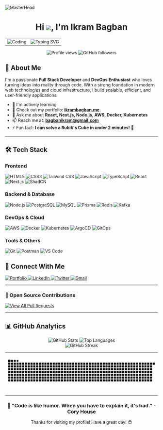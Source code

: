 ![MasterHead](https://drive.google.com/uc?export=view&id=1K3or-EBlW8bVpYtEkrRhzF-NXzBU9Siq)

<h1 align="center">Hi <img src="https://raw.githubusercontent.com/MartinHeinz/MartinHeinz/master/wave.gif" width="30px">, I'm Ikram Bagban</h1>

<div align="center">
  <table>
    <tr>
      <td>
        <img align="center" alt="Coding" width="400" src="https://cdn.dribbble.com/users/1162077/screenshots/3848914/programmer.gif">
      </td>
      <td>
        <img src="https://readme-typing-svg.herokuapp.com?font=Fira+Code&size=24&duration=3000&pause=1000&color=36BCF7&center=false&vCenter=true&width=400&lines=Full+Stack+Developer;DevOps+Enthusiast;Always+Learning" alt="Typing SVG" />
      </td>
    </tr>
  </table>
</div>

<p align="center">
  <img src="https://komarev.com/ghpvc/?username=ikrambagban&label=Profile%20views&color=0e75b6&style=for-the-badge" alt="Profile views" />
  <img src="https://img.shields.io/github/followers/ikrambagban?label=Followers&style=for-the-badge&color=blue" alt="GitHub followers" />
</p>

## 🚀 About Me

I'm a passionate **Full Stack Developer** and **DevOps Enthusiast** who loves turning ideas into reality through code. With a strong foundation in modern web technologies and cloud infrastructure, I build scalable, efficient, and user-friendly applications.

- 🌱 I'm actively learning
- 💼 Check out my portfolio: **[ikrambagban.me](https://ikrambagban.me)**
- 💬 Ask me about **React, Next.js, Node.js, AWS, Docker, Kubernetes**
- 📫 Reach me at: **bagbanikram@gmail.com**
- ⚡ Fun fact: **I can solve a Rubik's Cube in under 2 minutes!** 🧩

---

## 🛠️ Tech Stack

### Frontend
<p align="left">
  <img src="https://img.shields.io/badge/HTML5-E34F26?style=for-the-badge&logo=html5&logoColor=white" alt="HTML5" />
  <img src="https://img.shields.io/badge/CSS3-1572B6?style=for-the-badge&logo=css3&logoColor=white" alt="CSS3" />
  <img src="https://img.shields.io/badge/Tailwind_CSS-38B2AC?style=for-the-badge&logo=tailwind-css&logoColor=white" alt="Tailwind CSS" />
  <img src="https://img.shields.io/badge/JavaScript-F7DF1E?style=for-the-badge&logo=javascript&logoColor=black" alt="JavaScript" />
  <img src="https://img.shields.io/badge/TypeScript-007ACC?style=for-the-badge&logo=typescript&logoColor=white" alt="TypeScript" />
  <img src="https://img.shields.io/badge/React-20232A?style=for-the-badge&logo=react&logoColor=61DAFB" alt="React" />
  <img src="https://img.shields.io/badge/Next.js-000000?style=for-the-badge&logo=nextdotjs&logoColor=white" alt="Next.js" />
  <img src="https://img.shields.io/badge/shadcn%2Fui-000000?style=for-the-badge&logo=shadcnui&logoColor=white" alt="ShadCN" />
</p>

### Backend & Database
<p align="left">
  <img src="https://img.shields.io/badge/Node.js-43853D?style=for-the-badge&logo=node.js&logoColor=white" alt="Node.js" />
  <img src="https://img.shields.io/badge/PostgreSQL-316192?style=for-the-badge&logo=postgresql&logoColor=white" alt="PostgreSQL" />
  <img src="https://img.shields.io/badge/MySQL-005C84?style=for-the-badge&logo=mysql&logoColor=white" alt="MySQL" />
  <img src="https://img.shields.io/badge/Prisma-3982CE?style=for-the-badge&logo=Prisma&logoColor=white" alt="Prisma" />
  <img src="https://img.shields.io/badge/redis-CC0000.svg?&style=for-the-badge&logo=redis&logoColor=white" alt="Redis" />
  <img src="https://img.shields.io/badge/Apache%20Kafka-000?style=for-the-badge&logo=apachekafka" alt="Kafka" />
</p>

### DevOps & Cloud
<p align="left">
  <img src="https://img.shields.io/badge/Amazon_AWS-FF9900?style=for-the-badge&logo=amazonaws&logoColor=white" alt="AWS" />
  <img src="https://img.shields.io/badge/Docker-2CA5E0?style=for-the-badge&logo=docker&logoColor=white" alt="Docker" />
  <img src="https://img.shields.io/badge/kubernetes-326ce5.svg?&style=for-the-badge&logo=kubernetes&logoColor=white" alt="Kubernetes" />
  <img src="https://img.shields.io/badge/Argo%20CD-1e0b3e?style=for-the-badge&logo=argo&logoColor=#d16044" alt="ArgoCD" />
  <img src="https://img.shields.io/badge/GitOps-326CE5?style=for-the-badge&logo=git&logoColor=white" alt="GitOps" />
</p>

### Tools & Others
<p align="left">
  <img src="https://img.shields.io/badge/GIT-E44C30?style=for-the-badge&logo=git&logoColor=white" alt="Git" />
  <img src="https://img.shields.io/badge/Postman-FF6C37?style=for-the-badge&logo=postman&logoColor=white" alt="Postman" />
  <img src="https://img.shields.io/badge/VSCode-0078D4?style=for-the-badge&logo=visual%20studio%20code&logoColor=white" alt="VS Code" />
</p>

## 🤝 Connect With Me

<div>
  <a href="https://ikrambagban.me" target="_blank">
    <img src="https://img.shields.io/badge/Portfolio-FF5722?style=for-the-badge&logo=todoist&logoColor=white" alt="Portfolio" />
  </a>
  <a href="https://www.linkedin.com/in/ikram-bagban-254a57243/" target="_blank">
    <img src="https://img.shields.io/badge/LinkedIn-0077B5?style=for-the-badge&logo=linkedin&logoColor=white" alt="LinkedIn" />
  </a>
  <a href="https://x.com/Ikram_Bagban?t=KsWNfHJwZGGir6WaeoKPeg&s=09" target="_blank">
    <img src="https://img.shields.io/badge/Twitter-1DA1F2?style=for-the-badge&logo=twitter&logoColor=white" alt="Twitter" />
  </a>
  <a href="mailto:bagbanikram@gmail.com">
    <img src="https://img.shields.io/badge/Gmail-D14836?style=for-the-badge&logo=gmail&logoColor=white" alt="Gmail" />
  </a>
</div>

---

### 🔧 Open Source Contributions
<div align="">
  <a href="https://github.com/search?q=is%3Apr+author%3Aikrambagban+-user%3Aikrambagban&type=pullrequests&p=2" target="_blank">
    <img src="https://img.shields.io/badge/View%20All%20PRs-1f425f?style=for-the-badge&logo=github&logoColor=white" alt="View All Pull Requests" />
  </a>
</div>

---

## 📊 GitHub Analytics

<div align="center">
  <img height="180em" src="https://github-readme-stats.vercel.app/api?username=ikrambagban&show_icons=true&theme=tokyonight&include_all_commits=true&count_private=true&hide_border=true" alt="GitHub Stats" />
  <img height="180em" src="https://github-readme-stats.vercel.app/api/top-langs/?username=ikrambagban&layout=compact&theme=tokyonight&hide_border=true" alt="Top Languages" />
</div>

<div align="center">
  <img src="https://github-readme-streak-stats.herokuapp.com/?user=ikrambagban&theme=tokyonight&hide_border=true" alt="GitHub Streak" />
</div>

<!--
---

## 📈 Activity Graph

<div align="center">
  <img src="https://github-readme-activity-graph.vercel.app/graph?username=ikrambagban&theme=tokyo-night&hide_border=true" alt="Activity Graph" />
</div>


---

## 🌟 Featured Projects

<div align="center">
  <a href="https://github.com/ikrambagban/repo1">
    <img src="https://github-readme-stats.vercel.app/api/pin/?username=ikrambagban&repo=repo1&theme=tokyonight&hide_border=true" alt="Repo 1" />
  </a>
  <a href="https://github.com/ikrambagban/repo2">
    <img src="https://github-readme-stats.vercel.app/api/pin/?username=ikrambagban&repo=repo2&theme=tokyonight&hide_border=true" alt="Repo 2" />
  </a>
</div>
-->
---

<div align="center">
  <img src="https://raw.githubusercontent.com/ikrambagban/ikrambagban/output/github-contribution-grid-snake-dark.svg" alt="Snake animation" />
</div>

---

<div align="center">
  <h3>💫 "Code is like humor. When you have to explain it, it's bad." - Cory House</h3>
  <p>Thanks for visiting my profile! Have a great day! 😊</p>
</div>

